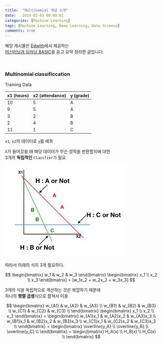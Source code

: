 ```yaml
---
title:  "Multinomial 개념 소개"
date:   2019-02-01 00:00:01
categories: [Machine Learning]
tags: [Machine Learning, Deep Learning, Data Science]
comments: true
---
```


해당 게시물은 [Edwith](https://www.edwith.org)에서 제공하는<br/>
[머신러닝과 딥러닝 BASIC](https://www.edwith.org/others26/joinLectures/9829)을 듣고 요약 정리한 글입니다.

<br/>

### Multinomial classificcation
Training Data

| x1 (hours) | x2 (attendance) | y (grade) |
| ---------- | --------------- | --------- |
| 10         | 5               | A         |
| 9          | 5               | A         |
| 3          | 2               | B         |
| 2          | 4               | B         |
| 11         | 1               | C         |

`x1`, `x2`의 데이터로 `y`를 예측<br/>

`X`가 들어갔을 때 해당 데이터가 무슨 성적을 반환할지에 대한<br/>
3개의 **독립적인** `Classfier`가 필요

<img src="/assets/2019-02-01-7_1/1.png" width="400" height="auto">

따라서 아래의 식이 3개 필요하다.

$$
    \begin{bmatrix} w_1 & w_2 & w_3 \end{bmatrix}
    \begin{bmatrix} x_1 \\ x_2 \\ x_3 \end{bmatrix}
    = [w_1x_2 + w_2x_2 + w_3x_3]
$$

3개의 식을 독립적으로 계산하는 것은 복잡하기 때문에<br/>
하나의 **행렬 곱셈**식으로 합쳐서 이용

$$
    \begin{bmatrix}
         w_{A1} & w_{A2} & w_{A3} \\
         w_{B1} & w_{B2} & w_{B3} \\
         w_{C1} & w_{C2} & w_{C3} \\
    \end{bmatrix}
    \begin{bmatrix} x_1 \\ x_2 \\ x_3 \end{bmatrix} =
    \begin{bmatrix}
         w_{A1}x_1 & w_{A2}x_2 & w_{A3}x_3 \\
         w_{B1}x_1 & w_{B2}x_2 & w_{B3}x_3 \\
         w_{C1}x_1 & w_{C2}x_2 & w_{C3}x_3 \\
    \end{bmatrix} =
    \begin{bmatrix}
        \overline{y_A} \\
        \overline{y_B} \\
        \overline{y_C} \\
    \end{bmatrix} =
    \begin{bmatrix}
        H_A(x) \\
        H_B(x) \\
        H_C(x) \\
    \end{bmatrix}
$$
